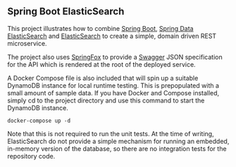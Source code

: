 ## Spring Boot ElasticSearch

This project illustrates how to combine [Spring Boot](http://projects.spring.io/spring-boot/), 
[Spring Data ElasticSearch](https://spring.io/projects/spring-data-elasticsearch) and 
[ElasticSearch](https://www.elastic.co) to create a simple, domain driven REST microservice.

The project also uses [SpringFox](http://springfox.github.io/springfox/docs/current/) to provide a 
[Swagger](http://swagger.io) JSON specification for the API which is rendered at the root of the 
deployed service.

A Docker Compose file is also included that will spin up a suitable DynamoDB instance for local
runtime testing. This is prepopulated with a small amount of sample data. If you have Docker and
Compose installed, simply cd to the project directory and use this command to start the DynamoDB instance.

    docker-compose up -d

Note that this is not required to run the unit tests. At the time of writing, ElasticSearch do not provide
a simple mechanism for running an embedded, in-memory version of the database, so there are no integration
tests for the repository code. 
